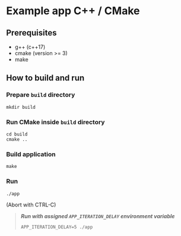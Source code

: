 # Example app C++ / CMake

## Prerequisites

* g++ (c++17)
* cmake (version >= 3)
* make

## How to build and run

### Prepare `build` directory

```shell
mkdir build
```

### Run CMake inside `build` directory

```shell
cd build
cmake ..
```

### Build application

```shell
make
```

### Run

```shell
./app
```

(Abort with CTRL-C)

> ***Run with assigned `APP_ITERATION_DELAY` environment variable***
>
> ```shell
> APP_ITERATION_DELAY=5 ./app
> ```